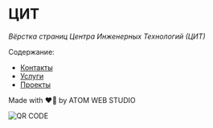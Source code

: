 # ЦИТ

_Вёрстка страниц Центра Инженерных Технологий (ЦИТ)_

Содержание:

- [Контакты](https://iserejatoje.github.io/czit/contacts.html)
- [Услуги](https://iserejatoje.github.io/czit/services.html)
- [Проекты](https://iserejatoje.github.io/czit/projects.html)

Made with ❤️‍🔥 by ATOM WEB STUDIO

![QR CODE](https://iserejatoje.github.io/czit/images/czit_iserejatoje.github.io.png)
